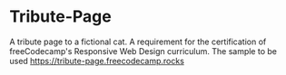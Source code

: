 # Tribute-Page
A tribute page to a fictional cat.
A requirement for the certification of freeCodecamp's Responsive Web Design curriculum.
The sample to be used https://tribute-page.freecodecamp.rocks
